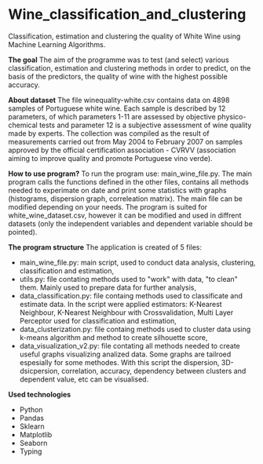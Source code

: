 # Wine_classification_and_clustering
Classification, estimation and clustering the quality of White Wine using Machine Learning Algorithms. 

**The goal**
The aim of the programme was to test (and select) various classification, estimation and clustering methods in order to predict, on the basis of the predictors, the quality of wine with the highest possible accuracy. 

**About dataset**
The file winequality-white.csv contains data on 4898 samples of Portuguese white wine. Each sample is described by 12 parameters, of which parameters 1-11 are assessed by objective physico-chemical tests and parameter 12 is a subjective assessment of wine quality made by experts.
The collection was compiled as the result of measurements carried out from May 2004 to February 2007 on samples approved by the official certification association - CVRVV (association aiming to improve quality and promote Portuguese vino verde).

**How to use program?**
To run the program use: main_wine_file.py. The main program calls the functions defined in the other files, contains all methods needed to experimate on date and print some statistics with graphs (histograms, dispersion graph, correleation matrix). 
The main file can be modified depending on your needs. The program is suited for white_wine_dataset.csv, however it can be modified and used in diffrent datasets (only the independent variables and dependent variable should be pointed).

**The program structure**
The application is created of 5 files:
- main_wine_file.py: main script, used to conduct data analysis, clustering, classification and estimation,
- utils.py: file contating methods used to "work" with data, "to clean" them. Mainly used to prepare data for further analysis,
- data_classification.py: file containg methods used to classificate and estimate data. In the script were applied estimators: K-Nearest Neighbour, K-Nearest Neighbour with Crossvalidation, Multi Layer Perceptor used for classification and estimation,
- data_clusterization.py: file containg methods used to cluster data using k-means algorithm and method to create silhouette score,
- data_visualization_v2.py: file contating all methods needed to create useful graphs visualizing analized data. Some graphs are tailroed espesially for some methodes. With this script the dispersion, 3D-dsicpersion, correlation, accuracy, dependency between clusters and dependent value, etc can be visualised.

**Used technologies**
- Python
- Pandas
- Sklearn
- Matplotlib
- Seaborn
- Typing
